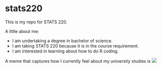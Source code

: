 # stats220

This is my repo for STATS 220. 

A little about me:

- I am undertaking a degree in bachelor of science.
- I am taking STATS 220 because it is in the course requirement.
- I am interested in learning about how to do R coding.

A meme that captures how I currently feel about my university studies is ![](https://tenor.com/zh-CN/view/catdance-gangnam-style-cute-cat-gif-11020797830010762324)

